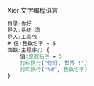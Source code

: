 
Xier 文字编程语言

```css
目录:你好
导入:系统:流
导入:工具包
# 值:整数名字 = 5
函数:主程序() {
    值:整数名字 = 5
    打印换行("你好, 世界 !")
    打印换行("%d", 整数名字)
}
```
